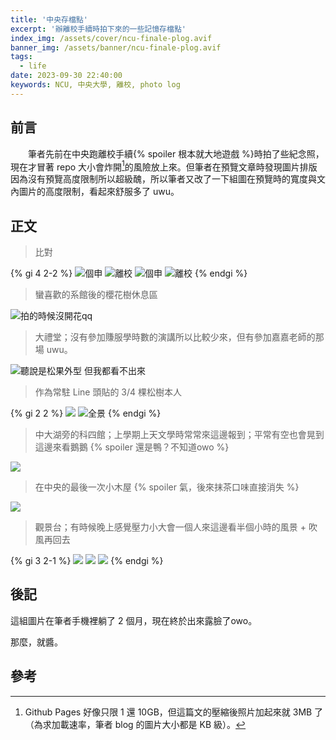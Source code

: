 ```yaml
---
title: '中央存檔點'
excerpt: '辦離校手續時拍下來的一些記憶存檔點'
index_img: /assets/cover/ncu-finale-plog.avif
banner_img: /assets/banner/ncu-finale-plog.avif
tags:
  - life
date: 2023-09-30 22:40:00
keywords: NCU, 中央大學, 離校, photo log
---
```



<!-- Latex Protector: Remove "@" before use -->
<!--@lp:skip-all-->
<!--@lp:skip-some-->

<!-- EMSP Replacer: Auto replacement of double full-width white-space with &emsp;&emsp; -->

<!-- Spoiler Replacer: Replace ||text||  with {% spoiler text %} -->
<!--@sprp:skip-all-->

<!-- Footnote Reposer: Auto repositioning of all the footnotes in post -->
<!--@ft:skip-all-->


## 前言

&emsp;&emsp;筆者先前在中央跑離校手續{% spoiler 根本就大地遊戲 %}時拍了些紀念照，現在才冒著 repo 大小會炸開[^1]的風險放上來。但筆者在預覽文章時發現圖片排版因為沒有預覽高度限制所以超級醜，所以筆者又改了一下組圖在預覽時的寬度與文內圖片的高度限制，看起來舒服多了 uwu。

## 正文

> 比對

{% gi 4 2-2 %}
	![個申](https://i.imgur.com/9lWkJeO.jpg)
	![離校](diff-0.avif)
	![個申](https://i.imgur.com/lXzm6Jf.jpg)
	![離校](diff-1.avif)
{% endgi %}


> 蠻喜歡的系館後的櫻花樹休息區

![拍的時候沒開花qq](sakura-null.avif)


> 大禮堂；沒有參加賺服學時數的演講所以比較少來，但有參加嘉嘉老師的那場 uwu。

![聽說是松果外型 但我都看不出來](auditorium.avif)


> 作為常駐 Line 頭貼的 $3/4$ 棵松樹本人

{% gi 2 2 %}
	![](pine.avif)
	![全景](pine-full.avif)
{% endgi %}


> 中大湖旁的科四館；上學期上天文學時常常來這邊報到；平常有空也會晃到這邊來看鵝鵝 {% spoiler 還是鴨？不知道owo %}

![](sci-4.avif)


> 在中央的最後一次小木屋 {% spoiler 氣，後來抹茶口味直接消失 %}

![](waffle.avif)


> 觀景台；有時候晚上感覺壓力小大會一個人來這邊看半個小時的風景 + 吹風再回去

{% gi 3 2-1 %}
	![](front-full.avif)
	![](front-clouds.avif)
	![](front-bars.avif)
{% endgi %}


## 後記

這組圖片在筆者手機裡躺了 2 個月，現在終於出來露臉了owo。

那麼，就醬。

## 參考

[^1]: Github Pages 好像只限 1 還 10GB，但這篇文的壓縮後照片加起來就 3MB 了（為求加載速率，筆者 blog 的圖片大小都是 KB 級）。
